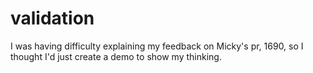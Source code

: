 # validation

I was having difficulty explaining my feedback on Micky's pr, 1690, so I thought I'd just create a demo to show my thinking.

